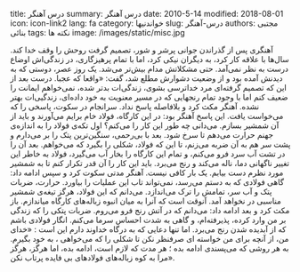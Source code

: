 title: درس آهنگر
summary: درس آهنگر
date: 2010-5-14
modified: 2018-08-01
icon:  icon-link2
lang: fa
category: خواندنیها
slug: درس-آهنگر
authors: مجتبی بنائی
tags: نکته ها
image: /images/static/misc.jpg

آهنگری پس از گذراندن جوانی پرشر و شور، تصمیم گرفت روحش را وقف خدا کند. سال‌ها با علاقه کار کرد، به دیگران نیکی کرد، اما با تمام پرهیزگاری، در زندگی‌اش اوضاع درست به نظر نمی‌آمد. حتی مشکلاتش مدام بیش‌تر می‌شد.    یک روز عصر، دوستی که به دیدنش آمده بود و از وضعیت دشوارش مطلع شد، گفت: «واقعا که عجبا. درست بعد از این که تصمیم گرفته‌ای مرد خداترسی بشوی، زندگی‌ات بدتر شده، نمی‌خواهم ایمانت را ضعیف کنم اما با وجود تمام رنجهایی که در مسیر معنویت به خود داده‌ای، زندگیی‌ات بهتر نشده.    آهنگر مکث کرد و بلافاصله پاسخ نداد.    سرانجام در سکوت، پاسخی را که می‌خواست یافت.    این پاسخ آهنگر بود:    در این کارگاه، فولاد خام برایم می‌آورند و باید از آن شمشیر بسازم. می‌دانی چه طور این کار را می‌کنم؟ اول تکه‌ی فولاد را به اندازه‌ی جهنم حرارت می‌دهم تا سرخ شود. بعد با بی‌رحمی، سنگین‌ترین پتک را بر می‌دارم و پشت سر هم به آن ضربه می‌زنم، تا این که فولاد، شکلی را بگیرد که می‌خواهم. بعد آن را در تشت آب سرد فرو می‌کنم، و تمام این کارگاه را بخار آب می‌گیرد، فولاد به خاطر این تغییر ناگهانی دما، ناله می‌کند و رنج می‌برد. باید این کار را آن قدر تکرار کنم تا به شمشیر مورد نظرم دست بیابم. یک بار کافی نیست.    آهنگر مدتی سکوت کرد و سپس ادامه داد:    گاهی فولادی که به دستم می‌رسد، نمی‌تواند تاب این عملیات را بیاورد. حرارت، ضربات پتک و آب سر، تمامش را ترک می‌اندازد. می‌دانم که این فولاد، هرگز تیغه‌ی شمشیر مناسبی در نخواهد آمد. آنوقت است که آنرا به میان انبوه زباله‌های کارگاه میاندازم.    باز مکث کرد و بعد ادامه داد:    می‌دانم که در آتش رنج فرو می‌روم. ضربات پتکی را که زندگی بر من وارد کرده، پذیرفته‌ام، و گاهی به شدت احساس سرما می‌کنم. انگار فولادی باشم که از آبدیده شدن رنج می‌برد. اما تنها دعایی که به درگاه خداوند دارم این است :    «خدای من، از آنچه برای من خواسته‌ ای صرفنظر نکن تا شکلی را که می‌خواهی ، به خود بگیرم. به هر روشی که می‌پسندی ادامه بده ؛ هر مدت که لازم است، ادامه بده، اما هرگز، هرگز مرا به کوه زباله‌های فولادهای بی فایده پرتاب نکن».